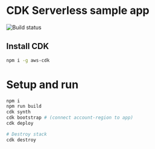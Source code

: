 # CDK Serverless sample app
![Build status](https://github.com/harshit9715/cdk-serverless-apig-lambda/actions/workflows/build.yml/badge.svg "GitHub Actions Build Status")

## Install CDK
```bash
npm i -g aws-cdk
```

# Setup and run
```bash
npm i
npm run build
cdk synth
cdk bootstrap # (connect account-region to app)
cdk deploy

# Destroy stack
cdk destroy
```
